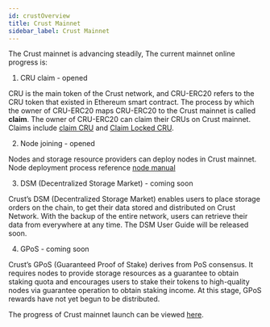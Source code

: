 ```yaml
---
id: crustOverview
title: Crust Mainnet
sidebar_label: Crust Mainnet
---
```


The Crust mainnet is advancing steadily, The current mainnet online progress is:

1. CRU claim - opened

CRU is the main token of the Crust network, and CRU-ERC20 refers to the CRU token that existed in Ethereum smart contract. The process by which the owner of CRU-ERC20 maps CRU-ERC20 to the Crust mainnet is called **claim**.
The owner of CRU-ERC20 can claim their CRUs on Crust mainnet. Claims include [claim CRU](claims.md) and [Claim Locked CRU](claims-locked-cru.md).

2. Node joining - opened

Nodes and storage resource providers can deploy nodes in Crust mainnet. Node deployment process reference [node manual](node-overview.md)

3. DSM (Decentralized Storage Market) - coming soon

Crust’s DSM (Decentralized Storage Market) enables users to place storage orders on the chain, to get their data stored and distributed on Crust Network. With the backup of the entire network, users can retrieve their data from everywhere at any time. The DSM User Guide will be released soon.

4. GPoS - coming soon

Crust’s GPoS (Guaranteed Proof of Stake) derives from PoS consensus. It requires nodes to provide storage resources as a guarantee to obtain staking quota and encourages users to stake their tokens to high-quality nodes via guarantee operation to obtain staking income. At this stage, GPoS rewards have not yet begun to be distributed.

The progress of Crust mainnet launch can be viewed [here](https://medium.com/crustnetwork/big-announcement-crust-mainnet-launch-timeline-c2bd2dc0d490).

<!--
Crust's core functions include token staking, decentralized storage market DSM, and file retrieval mechanism. It is an application ecosystem as well as an economic ecosystem. There is 5 roles in Crust ecosystem: **validator, guarantor, storage user, storage merchant, and developer**

## 1 Validators(Node)

Validator is the maintainer of Crust Network, to be a validator, you need:

1. Set up a node, please refer [Node Overview](node-overview.md)
2. To be a validator, please refer [Validator Guidance](validatorGuidance.md)
3. Learn the reward and slash details, please refer [Validator](validator.md)

## 2 Guarantor(Token Holder)

Token holders can guarantee Validators(Node) to get rewards, to be Guarantor, you need:

1. To be a guarantor, please refer to [Guarantor Guidance](guarantor-guidance.md)
2. Learn the reward and slash details, please refer to [Guarantor](guarantor.md)

## 3 Storage User

Storage users store files through the standard IPFS protocol and place orders through the [Crust storage market](storageUserGuide.md), letting Crust network save files for you.

## 4 Storage Merchant

The validators provide node resources, they can open [Storage Market](merchantGuidance.md) to provide storage services. These service-providing nodes are so-called storage merchants.

## 5 Developer

The developer documentation will be available at the same time as the storage market.
-->
